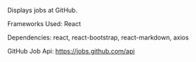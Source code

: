 Displays jobs at GitHub.

Frameworks Used: React

Dependencies: react, react-bootstrap, react-markdown, axios

GitHub Job Api: https://jobs.github.com/api
